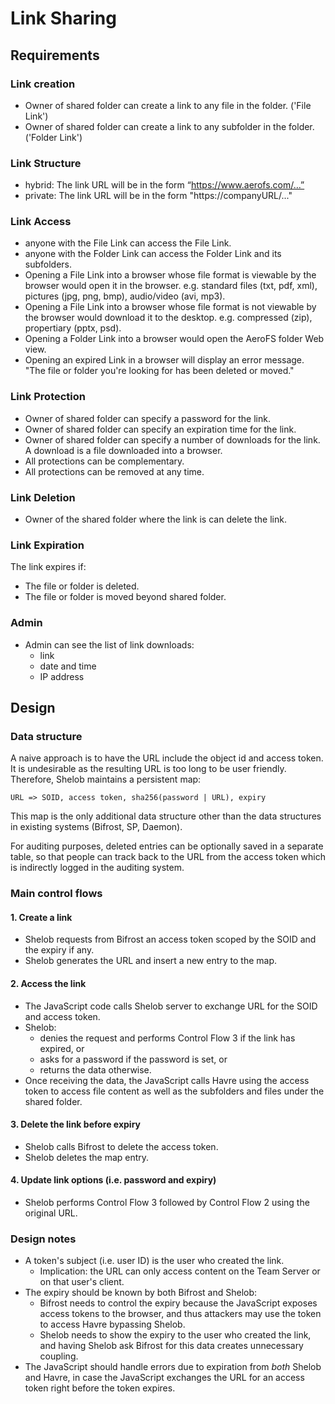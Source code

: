 Link Sharing
===

## Requirements

### Link creation
- Owner of shared folder can create a link to any file in the folder. ('File Link')
- Owner of shared folder can create a link to any subfolder in the folder. ('Folder Link')

### Link Structure
- hybrid: The link URL will be in the form “https://www.aerofs.com/…”
- private: The link URL will be in the form "https://companyURL/..."

### Link Access 
- anyone with the File Link can access the File Link.
- anyone with the Folder Link can access the Folder Link and its subfolders.   
- Opening a File Link into a browser whose file format is viewable by the browser would open it in the browser. e.g. standard files (txt, pdf, xml), pictures (jpg, png, bmp), audio/video (avi, mp3).
- Opening a File Link into a browser whose file format is not viewable by the browser would download it to the desktop. e.g. compressed (zip), propertiary (pptx, psd).  
- Opening a Folder Link into a browser would open the AeroFS folder Web view.
- Opening an expired Link in a browser will display an error message. "The file or folder you're looking for has been deleted or moved."

### Link Protection
- Owner of shared folder can specify a password for the link.
- Owner of shared folder can specify an expiration time for the link.
- Owner of shared folder can specify a number of downloads for the link. A download is a file downloaded into a browser.
- All protections can be complementary. 
- All protections can be removed at any time.

### Link Deletion
- Owner of the shared folder where the link is can delete the link.

### Link Expiration

The link expires if:

- The file or folder is deleted.
- The file or folder is moved beyond shared folder. 

### Admin
- Admin can see the list of link downloads:
	- link
	- date and time
	- IP address
	

## Design

### Data structure

A naive approach is to have the URL include the object id and access token. It is undesirable as the resulting URL is too long to be user friendly. Therefore, Shelob maintains a persistent map:

    URL => SOID, access token, sha256(password | URL), expiry

This map is the only additional data structure other than the data structures in existing systems (Bifrost, SP, Daemon).

For auditing purposes, deleted entries can be optionally saved in a separate table, so that people can track back to the URL from the access token which is indirectly logged in the auditing system.


### Main control flows

#### 1. Create a link

- Shelob requests from Bifrost an access token scoped by the SOID and the expiry if any.
- Shelob generates the URL and insert a new entry to the map.

#### 2. Access the link

- The JavaScript code calls Shelob server to exchange URL for the SOID and access token.
- Shelob:
  - denies the request and performs Control Flow 3 if the link has expired, or
  - asks for a password if the password is set, or
  - returns the data otherwise.
- Once receiving the data, the JavaScript calls Havre using the access token to access file content as well as the subfolders and files under the shared folder.

#### 3. Delete the link before expiry

- Shelob calls Bifrost to delete the access token.
- Shelob deletes the map entry.

#### 4. Update link options (i.e. password and expiry)

- Shelob performs Control Flow 3 followed by Control Flow 2 using the original URL.

### Design notes

- A token's subject (i.e. user ID) is the user who created the link.
  - Implication: the URL can only access content on the Team Server or on that user's client.
- The expiry should be known by both Bifrost and Shelob:
  - Bifrost needs to control the expiry because the JavaScript exposes access tokens to the browser, and thus attackers may use the token to access Havre bypassing Shelob.
  - Shelob needs to show the expiry to the user who created the link, and having Shelob ask Bifrost for this data creates unnecessary coupling.
- The JavaScript should handle errors due to expiration from *both* Shelob and Havre, in case the JavaScript exchanges the URL for an access token right before the token expires.

